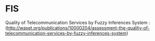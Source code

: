 # FIS
Quality of Telecommunication Services by Fuzzy Inferences System : (http://waset.org/publications/10000204/assessment-the-quality-of-telecommunication-services-by-fuzzy-inferences-system)
